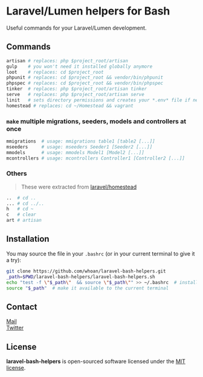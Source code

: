 Laravel/Lumen helpers for Bash
==============================

Useful commands for your Laravel/Lumen development.

## Commands

```bash
artisan # replaces: php $project_root/artisan
gulp    # you won't need it installed globally anymore
loot    # replaces: cd $project_root
phpunit # replaces: cd $project_root && vendor/bin/phpunit
phpspec # replaces: cd $project_root && vendor/bin/phpspec
tinker  # replaces: php $project_root/artisan tinker
serve   # replaces: php $project_root/artisan serve
linit   # sets directory permissions and creates your *.env* file if necessary
homestead # replaces: cd ~/Homestead && vagrant
```

### `make` multiple migrations, seeders, models and controllers at once

```bash
mmigrations  # usage: mmigrations table1 [table2 [...]]
mseeders     # usage: mseeders Seeder1 [Seeder2 [...]]
mmodels      # usage: mmodels Model1 [Model2 [...]]
mcontrollers # usage: mcontrollers Controller1 [Controller2 [...]]
```

### Others

> These were extracted from [laravel/homestead][laravel-homestead]

```bash
..  # cd ..
... # cd ../..
h   # cd ~
c   # clear
art # artisan
```

## Installation

You may source the file in your `.bashrc` (or in your current terminal to give it a try):

```bash
git clone https://github.com/whoan/laravel-bash-helpers.git
_path=$PWD/laravel-bash-helpers/laravel-bash-helpers.sh
echo "test -f \"$_path\"  && source \"$_path\"" >> ~/.bashrc  # install it in your .bashrc
source "$_path"  # make it available to the current terminal
```

## Contact

[Mail][mail]  
[Twitter][twitter]

## License

**laravel-bash-helpers** is open-sourced software licensed under the [MIT license](http://opensource.org/licenses/MIT).

[mail]: mailto:abadiejuan@hotmail.com
[twitter]: https://twitter.com/_whoan_
[laravel-homestead]: https://github.com/laravel/homestead
